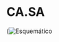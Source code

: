 # CA.SA

(![Esquemático](https://user-images.githubusercontent.com/111146523/184421771-b24d21ef-9851-4d05-8673-49d4282b1740.jpg)
